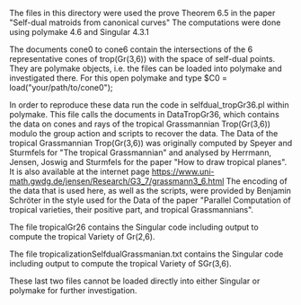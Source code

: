 The files in this directory were used the prove Theorem 6.5 in the paper "Self-dual matroids from canonical curves"
The computations were done using polymake 4.6 and Singular 4.3.1
 
The documents cone0 to cone6 contain the intersections of the 6 representative cones of trop(Gr(3,6)) with the space of self-dual points.
They are polymake objects, i.e. the files can be loaded into polymake and investigated there.
For this open polymake and type
$C0 = load("your/path/to/cone0");

In order to reproduce these data run the code in selfdual_tropGr36.pl within polymake.
This file calls the documents in DataTropGr36, which contains the data on cones and rays of the tropical Grassmannian Trop(Gr(3,6)) modulo the group action and scripts to recover the data. 
The Data of the tropical Grassmannian Trop(Gr(3,6)) was originally computed by Speyer and Sturmfels for "The tropical Grassmannian" and  analysed by Herrmann, Jensen, Joswig and Sturmfels for the paper "How to draw tropical planes". It is also available at the internet page https://www.uni-math.gwdg.de/jensen/Research/G3_7/grassmann3_6.html
The encoding of the data that is used here, as well as the scripts, were provided by Benjamin Schröter in the style used for the Data of the paper "Parallel Computation of tropical varieties, their positive part, and tropical Grassmannians". 

The file tropicalGr26 contains the Singular code including output to compute the tropical Variety of Gr(2,6).

The file tropicalizationSelfdualGrassmanian.txt contains the Singular code including output to compute the tropical Variety of SGr(3,6).

These last two files cannot be loaded directly into either Singular or polymake for further investigation. 
